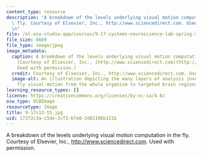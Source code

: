 ```yaml
---
content_type: resource
description: "A breakdown of the levels underlying visual motion computation in the\
  \ fly. Courtesy of Elsevier, Inc., http://www.sciencedirect.com. Used with permission.\r\
  \n"
file: /ol-ocw-studio-app/courses/9-17-systems-neuroscience-lab-spring-2013/17372c3ac5de2cf3b7e82d01186b121b_9-17s13-th.jpg
file_size: 6669
file_type: image/jpeg
image_metadata:
  caption: A breakdown of the levels underlying visual motion computation in the fly.
    (Courtesy of Elsevier, Inc., [http://www.sciencedirect.com](http://www.sciencedirect.com).
    Used with permission.)
  credit: Courtesy of Elsevier, Inc., http://www.sciencedirect.com. Used with permission.
  image-alt: An illustration depicting the many layers of analysis involved in computing
    fly visual motion from the whole organism to targeted brain regions.
learning_resource_types: []
license: https://creativecommons.org/licenses/by-nc-sa/4.0/
ocw_type: OCWImage
resourcetype: Image
title: 9-17s13-th.jpg
uid: 17372c3a-c5de-2cf3-b7e8-2d01186b121b
---
```

A breakdown of the levels underlying visual motion computation in the fly. Courtesy of Elsevier, Inc., http://www.sciencedirect.com. Used with permission.
